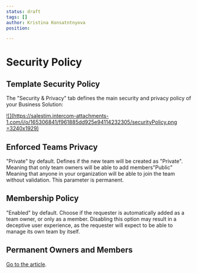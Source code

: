 ```yaml
---
status: draft
tags: []
author: Kristina Konsatntnyova
position: 

---
```

# **Security Policy**

## Template Security Policy

The "Security & Privacy" tab defines the main security and privacy policy of your Business Solution:

[![](https://salestim.intercom-attachments-1.com/i/o/165306841/f961885dd925e94114232305/securityPolicy.png =3240x1929)](https://salestim.intercom-attachments-1.com/i/o/165306841/f961885dd925e94114232305/securityPolicy.png)

## Enforced Teams Privacy

"Private" by default. Defines if the new team will be created as "Private". Meaning that only team owners will be able to add members"Public" Meaning that anyone in your organization will be able to join the team without validation. This parameter is permanent.

## Membership Policy

"Enabled" by default. Choose if the requester is automatically added as a team owner, or only as a member. Disabling this option may result in a deceptive user experience, as the requester will expect to be able to manage its own team by itself.

## Permanent Owners and Members

[Go to the article](https://help.salestim.com/en/articles/4149874-permanent-owners-and-members-policy).